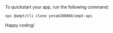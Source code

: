 To quickstart your app, run the following command: 

```bash
npx @ampt/cli clone yotam288060/ampt-api
```

Happy coding!